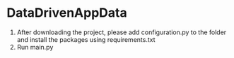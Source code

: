 # DataDrivenAppData

1. After downloading the project, please add configuration.py to the folder and install the packages using requirements.txt
2. Run main.py
